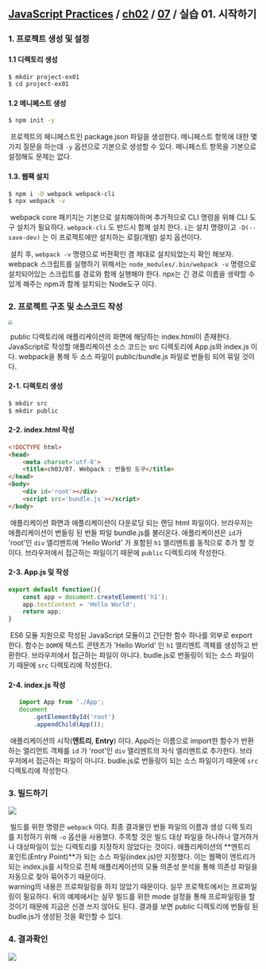 ## [JavaScript Practices](https://github.com/kickscar-javascript/basic-practices) / [ch02](https://github.com/kickscar-javascript/basic-practices/tree/master/ch02) / [07](https://github.com/kickscar-javascript/basic-practices/tree/master/ch02/07) / 실습 01. 시작하기 

### 1. 프로젝트 생성 및 설정

#### 1.1 디렉토리 생성

   ```bash
   $ mkdir project-ex01
   $ cd project-ex01
   ```

#### 1.2 메니페스트 생성

   ```bash
   $ npm init -y
   ```

​	프로젝트의 페니페스트인 package.json 파일을 생성한다. 메니페스트 항목에 대한 몇가지 질문을 하는데 `-y` 옵션으로 기본으로 생성할 수 있다. 메니페스트 항목을 기본으로 설정해도 문제는 없다. 

#### 1.3. 웹팩 설치

   ```bash
   $ npm i -D webpack webpack-cli
   $ npx webpack -v
   ```

​	webpack core 패키지는 기본으로 설치해야하며 추가적으로 CLI 명령을 위해 CLI 도구 설치가 필요하다.  `webpack-cli` 도 반드시 함께 설치 한다. `i`는 설치 명령이고 `-D(--save-dev)` 는 이 프로젝트에만 설치하는 로컬(개발) 설치 옵션이다.

​	설치 후, `webpack -v` 명령으로 버젼확인 겸 제대로 설치되었는지 확인 해보자. webpack 스크립트를 실행하기 위해서는 `node_modules/.bin/webpack -v` 명령으로 설치되어있는 스크립트를 경로와 함께 실행해야 한다. npx는 긴 경로 이름을 생략할 수 있게 해주는 npm과 함께 설치되는 Node도구 이다. 

### 2. 프로젝트 구조 및 소스코드 작성

   <img src="http://image.kickscar.me:8080/markdown/javascript-practices/ch02-0718.png" style="zoom:50%;" />

   ​  public 디렉토리에 애플리케이션의 화면에 해당하는 index.html이 존재한다. JavaScript로 작성할 애플리케이션 소스 코드는 src 디렉토리에 App.js와 index.js 이다. webpack을 통해 두 소스 파일이 public/bundle.js 파일로 번들링 되어 묶일 것이다.

#### 2-1. 디렉토리 생성

   ```bash
   $ mkdir src
   $ mkdir public
   ```

#### 2-2. index.html 작성

   ```html
   <!DOCTYPE html>
   <head>
       <meta charset='utf-8'>
       <title>ch03/07. Webpack : 번들링 도구</title>
   </head>
   <body>
       <div id='root'></div>
       <script src='bundle.js'></script>
   </body>
   ```

​	애플리케이션 화면과 애플리케이션이 다운로딩 되는 랜딩 html 파일이다. 브라우저는 애플리케이션이 번들링 된 번들 파일 bundle.js를 불러온다. 애플리케이션은 `id`가 'root'인 `div` 엘리멘트에 'Hello World' 가 포함된 `h1` 엘리멘트를 동적으로 추가 할 것이다. 브라우저에서 접근하는 파일이기 때문에 `public` 디렉토리에 작성한다.

#### 2-3. App.js  및 작성

   ```javascript
   export default function(){
       const app = document.createElement('h1');
       app.textContent = 'Hello World';
       return app;
   }
   ```

​	ES6 모듈 지원으로 작성된 JavaScript 모듈이고 간단한 함수 하나를 외부로 export 한다. 함수는 `DOM`에 텍스트 콘텐츠가 'Hello World' 인 `h1` 엘리멘트 객체를 생성하고 반환한다. 브라우저에서 접근하는 파일이 아니다. budle.js로 번들링이 되는 소스 파일이기 때문에 `src` 디렉토리에 작성한다.   

#### 2-4. index.js 작성

   ```javascript
      import App from './App';
      document
          .getElementById('root')
          .appendChild(App());
   ```

​	애플리케이션의 시작(**엔트리**, **Entry**) 이다. App라는 이름으로 import한 함수가 반환하는 엘리먼트 객체를  `id` 가 'root'인 `div` 엘리멘트의 자식 엘리멘트로 추가한다. 브라우저에서 접근하는 파일이 아니다. budle.js로 번들링이 되는 소스 파일이기 때문에 `src` 디렉토리에 작성한다.   

### 3. 빌드하기
<img src="http://image.kickscar.me:8080/markdown/javascript-practices/ch02-0719.png" />

​	빌드를 위한 명령은 `webpack` 이다. 최종 결과물인 번들 파일의 이름과 생성 디렉	토리를 지정하기 위해 `-o` 옵션을 사용했다. 주목할 것은 빌드 대상 파일을 하나하나 열거하거나 대상파일이 있는 디렉토리를 지정하지 않았다는 것이다. 애플리케이션의 **엔트리 포인트(Entry Point)**가 되는 소스 파일(index.js)만 지정했다. 이는 웹팩이 엔트리가 되는 index.js를 시작으로 전체 애플리케이션의 모듈 의존성 분석을 통해 의존성 파일을 자동으로 찾아 묶어주기 때문이다.  
​	warning의 내용은 프로파일링을 하지 않았기 때문이다. 실무 프로젝트에서는 프로파일링이 필요하다. 뒤의 예제에서는 실무 빌드를 위한 mode 설정을 통해 프로파일링을 할 것이기 때문에 지금은 신경 쓰지 않아도 된다.  결과를 보면 public 디렉토리에 번들링 된 budle.js가 생성된 것을 확인할 수 있다.

### 4. 결과확인
<img src="http://image.kickscar.me:8080/markdown/javascript-practices/ch02-0707.png" />